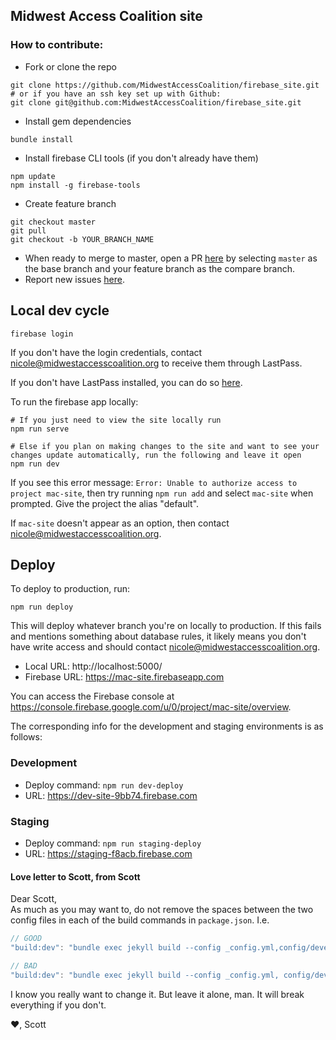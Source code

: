 ## Midwest Access Coalition site

### How to contribute:

* Fork or clone the repo
```
git clone https://github.com/MidwestAccessCoalition/firebase_site.git
# or if you have an ssh key set up with Github:
git clone git@github.com:MidwestAccessCoalition/firebase_site.git
```
* Install gem dependencies
```
bundle install
```

* Install firebase CLI tools (if you don't already have them)
```
npm update
npm install -g firebase-tools
```

* Create feature branch
```
git checkout master
git pull
git checkout -b YOUR_BRANCH_NAME
```
* When ready to merge to master, open a PR [here](https://github.com/MidwestAccessCoalition/firebase_site/compare) by selecting `master` as the base branch and your feature branch as the compare branch.
* Report new issues [here](https://github.com/MidwestAccessCoalition/firebase_site/issues/new).

## Local dev cycle
```
firebase login
```
If you don't have the login credentials, contact nicole@midwestaccesscoalition.org to receive them through LastPass.

If you don't have LastPass installed, you can do so [here](https://lastpass.com/misc_download2.php).

To run the firebase app locally:
```
# If you just need to view the site locally run
npm run serve

# Else if you plan on making changes to the site and want to see your changes update automatically, run the following and leave it open
npm run dev
```
If you see this error message: `Error: Unable to authorize access to project mac-site`, then try running `npm run add` and select `mac-site` when prompted. Give the project the alias "default".

If `mac-site` doesn't appear as an option, then contact <nicole@midwestaccesscoalition.org>.

## Deploy
To deploy to production, run:
```
npm run deploy
```
This will deploy whatever branch you're on locally to production. If this fails and mentions something about database rules, it likely means you don't have write access and should contact <nicole@midwestaccesscoalition.org>.

* Local URL: http://localhost:5000/
* Firebase URL: https://mac-site.firebaseapp.com

You can access the Firebase console at https://console.firebase.google.com/u/0/project/mac-site/overview.

The corresponding info for the development and staging environments is as follows:

### Development
* Deploy command: `npm run dev-deploy`
* URL: https://dev-site-9bb74.firebase.com

### Staging
* Deploy command: `npm run staging-deploy`
* URL: https://staging-f8acb.firebase.com

#### Love letter to Scott, from Scott
Dear Scott,  
As much as you may want to, do not remove the spaces between the two config files in each of the build commands in `package.json`. I.e.
```js
// GOOD
"build:dev": "bundle exec jekyll build --config _config.yml,config/development.yml"

// BAD
"build:dev": "bundle exec jekyll build --config _config.yml, config/development.yml"
```
I know you really want to change it. But leave it alone, man. It will break everything if you don't.

❤️,
Scott
